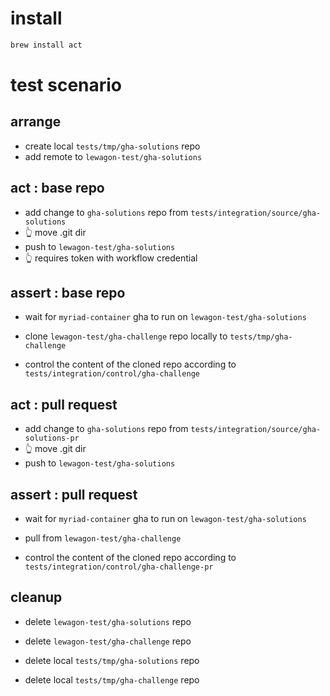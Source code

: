 
# install

``` bash
brew install act
```

# test scenario

## arrange

- create local `tests/tmp/gha-solutions` repo
- add remote to `lewagon-test/gha-solutions`

## act : base repo

- add change to `gha-solutions` repo from `tests/integration/source/gha-solutions`
- 👆 move .git dir
- push to `lewagon-test/gha-solutions`
- 👆 requires token with workflow credential

## assert : base repo

- wait for `myriad-container` gha to run on `lewagon-test/gha-solutions`

- clone `lewagon-test/gha-challenge` repo locally to `tests/tmp/gha-challenge`
- control the content of the cloned repo according to `tests/integration/control/gha-challenge`

## act : pull request

- add change to `gha-solutions` repo from `tests/integration/source/gha-solutions-pr`
- 👆 move .git dir
- push to `lewagon-test/gha-solutions`

## assert : pull request

- wait for `myriad-container` gha to run on `lewagon-test/gha-solutions`

- pull from `lewagon-test/gha-challenge`
- control the content of the cloned repo according to `tests/integration/control/gha-challenge-pr`

## cleanup

- delete `lewagon-test/gha-solutions` repo
- delete `lewagon-test/gha-challenge` repo

- delete local `tests/tmp/gha-solutions` repo
- delete local `tests/tmp/gha-challenge` repo
